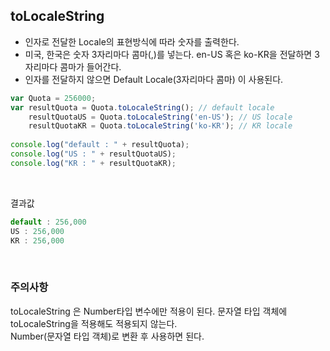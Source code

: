 ## toLocaleString
- 인자로 전달한 Locale의 표현방식에 따라 숫자를 출력한다.
- 미국, 한국은 숫자 3자리마다 콤마(,)를 넣는다. en-US 혹은 ko-KR을 전달하면 3자리마다 콤마가 들어간다.
- 인자를 전달하지 않으면 Default Locale(3자리마다 콤마) 이 사용된다.

~~~javascript
var Quota = 256000;
var resultQuota = Quota.toLocaleString(); // default locale
    resultQuotaUS = Quota.toLocaleString('en-US'); // US locale
    resultQuotaKR = Quota.toLocaleString('ko-KR'); // KR locale
    
console.log("default : " + resultQuota);
console.log("US : " + resultQuotaUS);
console.log("KR : " + resultQuotaKR);
~~~

<br>

결과값
~~~javascript
default : 256,000
US : 256,000
KR : 256,000
~~~

<br>

### 주의사항
toLocaleString 은 Number타입 변수에만 적용이 된다. 문자열 타입 객체에 toLocaleString을 적용해도 적용되지 않는다.<br>
Number(문자열 타입 객체)로 변환 후 사용하면 된다.